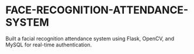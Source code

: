 # FACE-RECOGNITION-ATTENDANCE-SYSTEM
Built a facial recognition attendance system using Flask, OpenCV, and MySQL for real-time authentication.  
